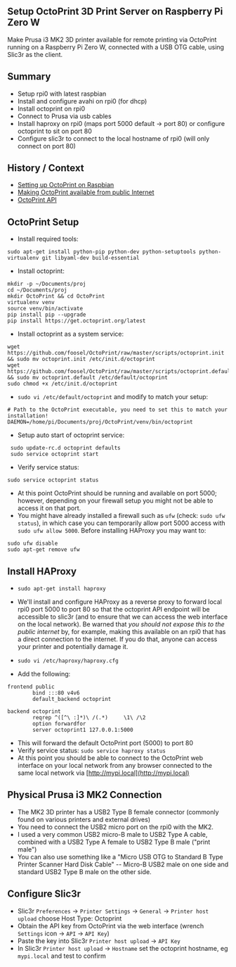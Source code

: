 ## Setup OctoPrint 3D Print Server on Raspberry Pi Zero W

Make Prusa i3 MK2 3D printer available for remote printing via OctoPrint running on a Raspberry Pi Zero W, connected with a USB OTG cable, using Slic3r as the client. 

## Summary

- Setup rpi0 with latest raspbian
- Install and configure avahi on rpi0 (for dhcp)
- Install octoprint on rpi0
- Connect to Prusa via usb cables
- Install haproxy on rpi0 (maps port 5000 default -> port 80) or configure octoprint to sit on port 80
- Configure slic3r to connect to the local hostname of rpi0 (will only connect on port 80)

## History / Context

- [Setting up OctoPrint on Raspbian](https://discourse.octoprint.org/t/setting-up-octoprint-on-a-raspberry-pi-running-raspbian/2337)
- [Making OctoPrint available from public Internet](https://discourse.octoprint.org/t/i-want-to-access-my-octoprint-installation-from-the-internet-how-do-i-do-that/221)
- [OctoPrint API](http://docs.octoprint.org/en/master/api/general.html)


## OctoPrint Setup

- Install required tools:
```
sudo apt-get install python-pip python-dev python-setuptools python-virtualenv git libyaml-dev build-essential
```
- Install octoprint:
```
mkdir -p ~/Documents/proj
cd ~/Documents/proj
mkdir OctoPrint && cd OctoPrint
virtualenv venv
source venv/bin/activate
pip install pip --upgrade
pip install https://get.octoprint.org/latest
```
- Install octoprint as a system service:
```
wget https://github.com/foosel/OctoPrint/raw/master/scripts/octoprint.init && sudo mv octoprint.init /etc/init.d/octoprint
wget https://github.com/foosel/OctoPrint/raw/master/scripts/octoprint.default && sudo mv octoprint.default /etc/default/octoprint
sudo chmod +x /etc/init.d/octoprint
```

- `sudo vi /etc/default/octoprint` and modify to match your setup:
```
# Path to the OctoPrint executable, you need to set this to match your installation!
DAEMON=/home/pi/Documents/proj/OctoPrint/venv/bin/octoprint
```

- Setup auto start of octoprint service:
```
 sudo update-rc.d octoprint defaults
 sudo service octoprint start
```

- Verify service status: 
```
sudo service octoprint status
```
- At this point OctoPrint should be running and available on port 5000; however, depending on your firewall setup you might not be able to access it on that port. 
- You might have already installed a firewall such as `ufw` (check: `sudo ufw status`), in which case you can temporarily allow port 5000 access with `sudo ufw allow 5000`.  Before installing HAProxy you may want to:
```
sudo ufw disable
sudo apt-get remove ufw
```

## Install HAProxy

- `sudo apt-get install haproxy`
- We'll install and configure HAProxy as a reverse proxy to forward local rpi0 port 5000 to port 80 so that the octoprint API endpoint will be accessible to slic3r (and to ensure that we can access the web interface on the local network). Be warned that _you should not expose this to the public internet_ by, for example, making this available on an rpi0 that has a direct connection to the internet. If you do that, anyone can access your printer and potentially damage it. 

- `sudo vi /etc/haproxy/haproxy.cfg`
- Add the following: 
```
frontend public
        bind :::80 v4v6
        default_backend octoprint

backend octoprint
        reqrep ^([^\ :]*)\ /(.*)     \1\ /\2
        option forwardfor
        server octoprint1 127.0.0.1:5000
```
- This will forward the default OctoPrint port (5000) to port 80
- Verify service status: `sudo service haproxy status`
- At this point you should be able to connect to the OctoPrint web interface on your local network from any browser connected to the same local network via [http://mypi.local](http://mypi.local) 

## Physical Prusa i3 MK2 Connection
- The MK2 3D printer has a USB2 Type B female connector (commonly found on various printers and external drives)
- You need to connect the USB2 micro port on the rpi0 with the MK2.
- I used a very common USB2 micro-B male to USB2 Type A cable, combined with a USB2 Type A female to USB2 Type B male ("print male")
- You can also use something like a "Micro USB OTG to Standard B Type Printer Scanner Hard Disk Cable" -- Micro-B USB2 male on one side and standard USB2 Type B male on the other side. 

## Configure Slic3r
- Slic3r `Preferences` -> `Printer Settings` -> `General` -> `Printer host upload` choose Host Type: Octoprint
- Obtain the API key from OctoPrint via the web interface (wrench `Settings` icon -> `API` -> `API Key`)
- Paste the key into Slic3r `Printer host upload` -> `API Key`
- In Slic3r `Printer host upload` -> `Hostname` set the octoprint hostname, eg `mypi.local` and test to confirm
